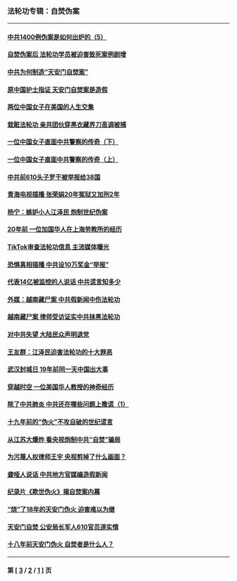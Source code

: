 ### 法轮功专辑：自焚伪案
---
#### [中共1400例伪案是如何出炉的（5）](../../pages/nf5562/n13226831.md?01290430) 
#### [自焚伪案后 法轮功学员被迫害致死案例剧增](../../pages/nf5562/n13190600.md?01290430) 
#### [中共为何制造“天安门自焚案”](../../pages/nf5562/n13183270.md?01290430) 
#### [原中国护士指证 天安门自焚案是造假](../../pages/nf5562/n13172289.md?01290430) 
#### [两位中国女子在美国的人生交集](../../pages/nf5562/n13156138.md?01290430) 
#### [栽赃法轮功 亲共团伙穿黑衣藏界刀高调被捕](../../pages/nf5562/n13073780.md?01290430) 
#### [一位中国女子直面中共警察的传奇（下）](../../pages/nf5562/n12989706.md?01290430) 
#### [一位中国女子直面中共警察的传奇（上）](../../pages/nf5562/n12985072.md?01290430) 
#### [中共前610头子罗干被举报给38国](../../pages/nf5562/n12975419.md?01290430) 
#### [青海电视插播 张荣娟20年冤狱又加刑2年](../../pages/nf5562/n12738166.md?01290430) 
#### [杨宁：嫉妒小人江泽民 炮制世纪伪案](../../pages/nf5562/n12724108.md?01290430) 
#### [20年前 一位加国华人在上海劳教所的经历](../../pages/nf5562/n12707932.md?01290430) 
#### [TikTok审查法轮功信息 主流媒体曝光](../../pages/nf5562/n12362336.md?01290430) 
#### [恐惧真相插播 中共设10万奖金“举报”](../../pages/nf5562/n12306396.md?01290430) 
#### [代表14亿被监控的人说话 中共谎言知多少](../../pages/nf5562/n12297484.md?01290430) 
#### [外媒：越南藏尸案 中共假新闻中伤法轮功](../../pages/nf5562/n12264411.md?01290430) 
#### [越南藏尸案 律师受访证实中共抹黑法轮功](../../pages/nf5562/n12261878.md?01290430) 
#### [对中共失望 大陆民众声明退党](../../pages/nf5562/n12187315.md?01290430) 
#### [王友群：江泽民迫害法轮功的十大罪恶](../../pages/nf5562/n12169074.md?01290430) 
#### [武汉封城日 19年前同一天中国出大事](../../pages/nf5562/n12150901.md?01290430) 
#### [穿越时空  一位美国华人教授的神奇经历](../../pages/nf5562/n12097460.md?01290430) 
#### [除了中共肺炎 中共还在哪些问题上撒谎（1）](../../pages/nf5562/n11955770.md?01290430) 
#### [十九年前的“伪火”不攻自破的世纪谎言](../../pages/nf5562/n11813238.md?01290430) 
#### [从江苏大爆炸 看央视炮制中共“自焚”骗局](../../pages/nf5562/n11140275.md?01290430) 
#### [为污蔑人权律师王宇 央视剪掉了什么画面？](../../pages/nf5562/n11130142.md?01290430) 
#### [聋哑人说话 中共地方官媒编造假新闻](../../pages/nf5562/n11006067.md?01290430) 
#### [纪录片《欺世伪火》揭自焚案内幕](../../pages/nf5562/n11002664.md?01290430) 
#### [“烧”了18年的天安门伪火 迫害难以为继](../../pages/nf5562/n10996660.md?01290430) 
#### [天安门自焚 公安局长军人610官员道实情](../../pages/nf5562/n10997098.md?01290430) 
#### [十八年前天安门伪火 自焚者是什么人？](../../pages/nf5562/n10996556.md?01290430) 

---
#### 第 [ [3](./3.md?01290430) / [2](./2.md?01290430) / [1](./1.md?01290430) ] 页

